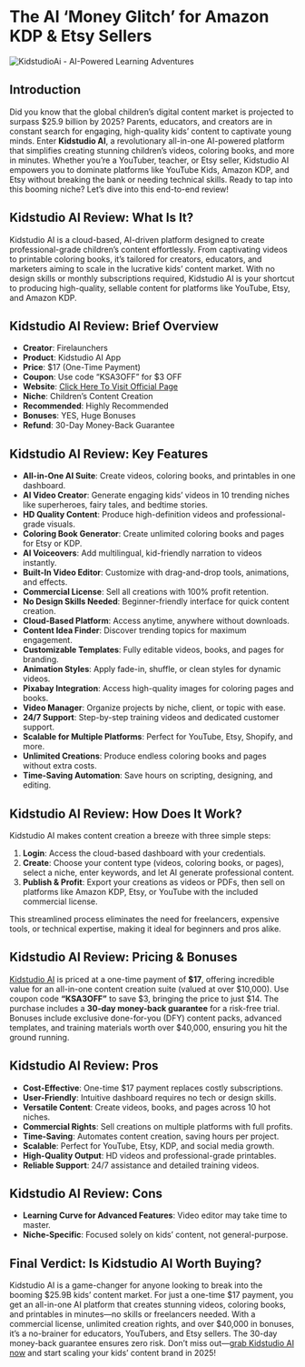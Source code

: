 # The AI ‘Money Glitch’ for Amazon KDP & Etsy Sellers
![KidstudioAi - AI-Powered Learning Adventures](https://github.com/user-attachments/assets/693ddb32-3c8b-4786-8bad-eaf27683d718)

## Introduction

Did you know that the global children’s digital content market is projected to surpass $25.9 billion by 2025? Parents, educators, and creators are in constant search for engaging, high-quality kids’ content to captivate young minds. Enter **Kidstudio AI**, a revolutionary all-in-one AI-powered platform that simplifies creating stunning children’s videos, coloring books, and more in minutes. Whether you’re a YouTuber, teacher, or Etsy seller, Kidstudio AI empowers you to dominate platforms like YouTube Kids, Amazon KDP, and Etsy without breaking the bank or needing technical skills. Ready to tap into this booming niche? Let’s dive into this end-to-end review!

## Kidstudio AI Review: What Is It?

Kidstudio AI is a cloud-based, AI-driven platform designed to create professional-grade children’s content effortlessly. From captivating videos to printable coloring books, it’s tailored for creators, educators, and marketers aiming to scale in the lucrative kids’ content market. With no design skills or monthly subscriptions required, Kidstudio AI is your shortcut to producing high-quality, sellable content for platforms like YouTube, Etsy, and Amazon KDP.

## Kidstudio AI Review: Brief Overview

- **Creator**: Firelaunchers
- **Product**: Kidstudio AI App
- **Price**: $17 (One-Time Payment)
- **Coupon**: Use code “KSA3OFF” for $3 OFF
- **Website**: [Click Here To Visit Official Page](https://bit.ly/45PmZ9H)
- **Niche**: Children’s Content Creation
- **Recommended**: Highly Recommended
- **Bonuses**: YES, Huge Bonuses
- **Refund**: 30-Day Money-Back Guarantee

## Kidstudio AI Review: Key Features

- **All-in-One AI Suite**: Create videos, coloring books, and printables in one dashboard.
- **AI Video Creator**: Generate engaging kids’ videos in 10 trending niches like superheroes, fairy tales, and bedtime stories.
- **HD Quality Content**: Produce high-definition videos and professional-grade visuals.
- **Coloring Book Generator**: Create unlimited coloring books and pages for Etsy or KDP.
- **AI Voiceovers**: Add multilingual, kid-friendly narration to videos instantly.
- **Built-In Video Editor**: Customize with drag-and-drop tools, animations, and effects.
- **Commercial License**: Sell all creations with 100% profit retention.
- **No Design Skills Needed**: Beginner-friendly interface for quick content creation.
- **Cloud-Based Platform**: Access anytime, anywhere without downloads.
- **Content Idea Finder**: Discover trending topics for maximum engagement.
- **Customizable Templates**: Fully editable videos, books, and pages for branding.
- **Animation Styles**: Apply fade-in, shuffle, or clean styles for dynamic videos.
- **Pixabay Integration**: Access high-quality images for coloring pages and books.
- **Video Manager**: Organize projects by niche, client, or topic with ease.
- **24/7 Support**: Step-by-step training videos and dedicated customer support.
- **Scalable for Multiple Platforms**: Perfect for YouTube, Etsy, Shopify, and more.
- **Unlimited Creations**: Produce endless coloring books and pages without extra costs.
- **Time-Saving Automation**: Save hours on scripting, designing, and editing.

## Kidstudio AI Review: How Does It Work?

Kidstudio AI makes content creation a breeze with three simple steps:

1. **Login**: Access the cloud-based dashboard with your credentials.
2. **Create**: Choose your content type (videos, coloring books, or pages), select a niche, enter keywords, and let AI generate professional content.
3. **Publish & Profit**: Export your creations as videos or PDFs, then sell on platforms like Amazon KDP, Etsy, or YouTube with the included commercial license.

This streamlined process eliminates the need for freelancers, expensive tools, or technical expertise, making it ideal for beginners and pros alike.

## Kidstudio AI Review: Pricing & Bonuses

[Kidstudio AI](https://bit.ly/45PmZ9H) is priced at a one-time payment of **$17**, offering incredible value for an all-in-one content creation suite (valued at over $10,000). Use coupon code **“KSA3OFF”** to save $3, bringing the price to just $14. The purchase includes a **30-day money-back guarantee** for a risk-free trial. Bonuses include exclusive done-for-you (DFY) content packs, advanced templates, and training materials worth over $40,000, ensuring you hit the ground running.

## Kidstudio AI Review: Pros

- **Cost-Effective**: One-time $17 payment replaces costly subscriptions.
- **User-Friendly**: Intuitive dashboard requires no tech or design skills.
- **Versatile Content**: Create videos, books, and pages across 10 hot niches.
- **Commercial Rights**: Sell creations on multiple platforms with full profits.
- **Time-Saving**: Automates content creation, saving hours per project.
- **Scalable**: Perfect for YouTube, Etsy, KDP, and social media growth.
- **High-Quality Output**: HD videos and professional-grade printables.
- **Reliable Support**: 24/7 assistance and detailed training videos.

## Kidstudio AI Review: Cons

- **Learning Curve for Advanced Features**: Video editor may take time to master.
- **Niche-Specific**: Focused solely on kids’ content, not general-purpose.

## Final Verdict: Is Kidstudio AI Worth Buying?

Kidstudio AI is a game-changer for anyone looking to break into the booming $25.9B kids’ content market. For just a one-time $17 payment, you get an all-in-one AI platform that creates stunning videos, coloring books, and printables in minutes—no skills or freelancers needed. With a commercial license, unlimited creation rights, and over $40,000 in bonuses, it’s a no-brainer for educators, YouTubers, and Etsy sellers. The 30-day money-back guarantee ensures zero risk. Don’t miss out—[grab Kidstudio AI now](https://bit.ly/45PmZ9H) and start scaling your kids’ content brand in 2025!


